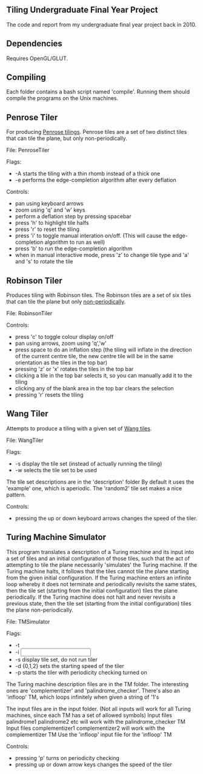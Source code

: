Tiling Undergraduate Final Year Project
---------------------------------------

The code and report from my undergraduate final year project back in 2010.

Dependencies
------------

Requires OpenGL/GLUT.

Compiling
----------
Each folder contains a bash script named 'compile'.  Running them
should compile the programs on the Unix machines.


Penrose Tiler
-------------

For producing [Penrose tilings](https://en.wikipedia.org/wiki/Penrose_tiling). Penrose tiles are a set of two distinct tiles that can tile the plane, but only non-periodically.

File:  PenroseTiler

Flags:
- -A  starts the tiling with a thin rhomb instead of a thick one
- -e  performs the edge-completion algorithm after every deflation

Controls:
- pan using keyboard arrows
- zoom using 'q' and 'w' keys
- perform a deflation step by pressing spacebar
- press 'h' to highlight tile halfs
- press 'r' to reset the tiling
- press 'i' to toggle manual interation on/off.  (This will cause the edge-completion algorithm to run as well)
- press 'b' to run the edge-completion algorithm
- when in manual interactive mode, press 'z' to change tile type and 'a' and 's' to rotate the tile

Robinson Tiler
---------------

Produces tiling with Robinson tiles. The Robinson tiles are a set of six tiles that can tile the plane but only [non-periodically](https://en.wikipedia.org/wiki/Aperiodic_tiling).

File:	RobinsonTiler

Controls:
- press 'c' to toggle colour display on/off
- pan using arrows, zoom using 'q','w'
- press space to do an inflation step (the tiling will inflate in the direction of the current centre tile, the new centre tile will be in the same orientation as the tiles in the top bar)
- pressing 'z' or 'x' rotates the tiles in the top bar
- clicking a tile in the top bar selects it, so you can manually add it to the tiling
- clicking any of the blank area in the top bar clears the selection
- pressing 'r' resets the tiling

Wang Tiler
-----------

Attempts to produce a tiling with a given set of [Wang tiles](https://en.wikipedia.org/wiki/Wang_tile). 

File: WangTiler

Flags:
- -s  display the tile set (instead of actually running the tiling)
- -w <name of tile set>  selects the tile set to be used

The tile set descriptions are in the 'description' folder
By default it uses the 'example' one, which is aperiodic.
The 'random2' tile set makes a nice pattern.
	
Controls:
- pressing the up or down keyboard arrows changes the speed of the tiler.


Turing Machine Simulator
------------------------

This program translates a description of a Turing machine and its input into a set of tiles and an initial configuration of those tiles, such that the act of attempting to tile the plane necessarily 'simulates' the Turing machine. If the Turing machine halts, it follows that the tiles cannot tile the plane starting from the given initial configuration. If the Turing machine enters an infinite loop whereby it does not terminate and periodically revisits the same states, then the tile set (starting from the initial configuration) tiles the plane periodically. If the Turing machine does not halt and never revisits a previous state, then the tile set (starting from the initial configuration) tiles the plane non-periodically.

File:	TMSimulator

Flags:
- -t <Turing machine name>
- -i <Input file name>
- -s display tile set, do not run tiler
- -d {0,1,2} sets the starting speed of the tiler
- -p starts the tiler with periodicity checking turned on

The Turing machine description files are in the TM folder.
The interesting ones are 'complementizer' and 'palindrome_checker'.
There's also an 'infloop' TM, which loops infinitely when given a
string of '1's

The input files are in the input folder.
(Not all inputs will work for all Turing machines,
since each TM has a set of allowed symbols)
Input files palindrome1 palindrome2 etc will work with the
palindrome_checker TM
Input files complementizer1 complementizer2 will work with the
complementizer TM
Use the 'infloop' input file for the 'infloop' TM

Controls:
- pressing 'p' turns on periodicity checking
- pressing up or down arrow keys changes the speed of the tiler
